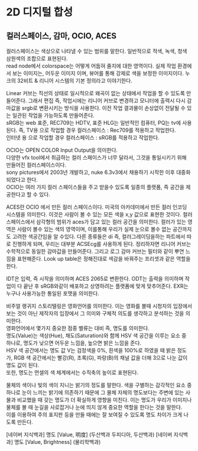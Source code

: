 # 2D 디지털 합성 
## 컬러스페이스, 감마, OCIO, ACES

컬러스페이스는 색상으로 나타낼 수 있는 범위를 말한다. 일반적으로 적색, 녹색, 청색 삼원색의 조합으로 표현된다.  
read node에서 colorspace는 어떻게 어둡혀 줄지에 대한 영역이다.
실제 작업 환경에서 보는 이미지는, 어두운 이미지 이며, 뷰어를 통해 강제로 색을 보정한 이미지이다.
누크의 32비트 & 리니어 시스템의 기본 정의라고 이야기한다.  

Linear 커브는 직선의 상태로 일시적으로 왜곡이 없는 상태에서 작업을 할 수 있도록 만들어준다. 
그래서 편집 즉, 작업시에는 리니어 커브로 변경하고 모니터에 출력시 다시 감마값을 srgb로 변환시키는 방식을 사용한다. 
이전 작업 결과물이 손상없이 전달될 수 있는 일관된 작업을 가능하도록 만들어준다.  
sRGB는 web 표준, REC709는 HDTV, 표준 HLG는 일반적인 컴퓨터, PQ는 tv에 사용된다. 
즉, TV용 으로 작업할 경우 컬러스페이스 : Rec709를 적용하고 작업한다.  
인터넷 용 으로 작업할 경우 컬러스페이스 : sRGB를 적용하고 작업한다.  

OCIO는 OPEN COLOR Input Output을 의미한다.  
다양한 vfx tool에서 취급하는 컬러 스페이스가 너무 달라서, 그것을 통일시키기 위해 만들어진 컬러스페이스이다.  
sony pictures에서 2003년 개발하고, nuke 6.3v3에서 채용하기 시작한 이후 대중화되었다고 한다.  
OCIO는 여러 가지 컬러 스페이스들을 주고 받을수 있도록 일종의 플랫폼, 즉 공간을 제공한다고 할 수 있다.  

ACES란 OCIO 에서 만든 컬러 스페이스이다. 미국의 아카데미에서 만든 컬러 인코딩 시스템을 의미한다. 이것은 사람이 볼 수 있는 모든 색을 x,y 값으로 표현한 것이다. 
컬러 스페이스에서 삼각형의 범위가 aces가 담고 있는 컬러 공간을 의미한다. 
컬러가 있는 영역은 사람이 볼수 있는 색의 영역이며, 이를통해 우리가 실제 눈으로 볼수 없는 공간까지도 고려한 색공간임을 알 수있다. 
다른 종류들은 di 즉, 컬러그레이딩을하는 파트에서 따로 진행하게 되며, 우리는 대부분 ACSEcg를 사용하게 된다. 
정리하자면 리니어 커브는 수학적으로 동일한 감마값을 만들어준다. 그리고 로그 감마 커브는 필터와 같이 뿌연 느낌을 표현해준다. 
Look up table은 정해진대로 색감을 바꿔주는 프리셋과 같은 역할을 한다. 

IDT은 입력, 즉 시작을 의미하며 ACES 2065로 변환한다. ODT는 출력을 의미하며 작업이 다 끝난 후 sRGB와같이 배포하고 상영하려는 플랫폼에 맞게 맞추어준다.
EXR는 누구나 사용가능한 통일된 포맷을 의미한다. 

비주얼 랭귀지 스토리텔링은 영화언어를 의미한다. 이는 영화를 볼때 시청자의 입장에서 보는 것이 아닌 제작자의 입장에서 그 의미와 구체적 의도를 생각하고 분석하는 것을 의미한다.  
영화언어에서 몇가지 중요한 점중 벨류는 대비 즉, 명도를 의미한다.  
명도(Value)는 색상(Hue), 채도(Saturation)와 함께 HSV 색 공간을 이루는 요소 중 하나로, 명도가 낮으면 어두운 느낌을, 높으면 밝은 느낌을 준다.  
HSV 색 공간에서는 명도 값 V는 검정색을 0%, 흰색을 100%로 하였을 때 밝은 정도가, RGB 색 공간에서는 빨강(R), 초록(G), 파랑(B)의 채널 값을 더해 3으로 나눈 값이 명도 값이 된다.  
또한, 명도는 먼셀의 색 체계에서는 수직축의 높이로 표현된다.

물체의 색이나 빛의 색이 지니는 밝기의 정도를 말한다. 색을 구별하는 감각적인 요소 중 하나로 눈이 느끼는 밝기에 의존하기 때문에 그 물체 자체의 명도보다는 주변에 있는 사물과 비교했을 때 갖는 명도가 더 확실하게 영향을 미친다. 이는 명도가 우리가 이미지나 물체를 볼 때 눈길을 사로잡거나 눈에 띄지 않게  중요한 역할을 한다는 것을 말한다.  
이를 이용하여 주의 표지판 등을 만들 때에는 잘 보여질 수 있도록 명도 차이가 크게 나도록 만든다.

[네이버 지식백과] 명도 [Value, 明度] (두산백과 두피디아, 두산백과)
[네이버 지식백과] 명도 [Value, Brightness] (물리학백과)
